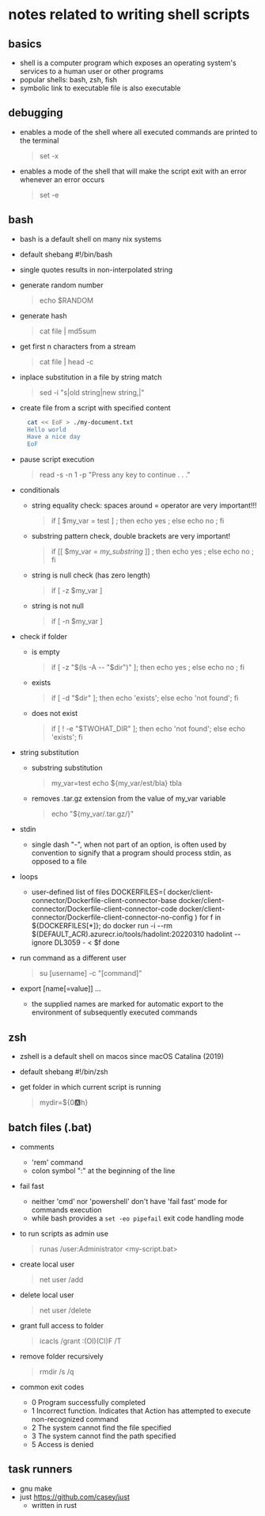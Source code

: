 # notes related to writing shell scripts

## basics

- shell is a computer program which exposes an operating system's services to a human user or other programs
- popular shells: bash, zsh, fish
- symbolic link to executable file is also executable


## debugging

- enables a mode of the shell where all executed commands are printed to the terminal
  > set -x

- enables a mode of the shell that will make the script exit with an error whenever an error occurs
  > set -e


## bash

- bash is a default shell on many nix systems
- default shebang #!/bin/bash

- single quotes results in non-interpolated string

- generate random number
  > echo $RANDOM

- generate hash
  > cat file | md5sum

- get first n characters from a stream
  > cat file | head -c <n>

- inplace substitution in a file by string match
  > sed -i "s|old string|new string,|" <filename>

- create file from a script with specified content
  ```bash
    cat << EoF > ./my-document.txt
    Hello world
    Have a nice day
    EoF
  ```

- pause script execution
  > read -s -n 1 -p "Press any key to continue . . ."

- conditionals
  - string equality check: spaces around = operator are very important!!!
    > if [ $my_var = test ] ; then echo yes ; else echo no ; fi
  - substring pattern check, double brackets are very important!
    > if [[ $my_var = *my_substring* ]] ; then echo yes ; else echo no ; fi
  - string is null check (has zero length)
    > if [ -z $my_var ]
  - string is not null
    > if [ -n $my_var ]

- check if folder 
  - is empty
    > if [ -z "$(ls -A -- "$dir")" ]; then echo yes ; else echo no ; fi
  - exists
    > if [ -d "$dir" ]; then echo 'exists'; else echo 'not found'; fi
  - does not exist
    > if [ ! -e "$TWOHAT_DIR" ]; then echo 'not found'; else echo 'exists'; fi

- string substitution
  - substring substitution
    > my_var=test
    > echo ${my_var/est/bla}
    tbla
  - removes .tar.gz extension from the value of my_var variable
    > echo "${my_var/.tar.gz/}"

- stdin
  - single dash "-", when not part of an option, is often used by convention to signify that a program should process stdin, as opposed to a file

- loops
  - user-defined list of files
    DOCKERFILES=(
      docker/client-connector/Dockerfile-client-connector-base
      docker/client-connector/Dockerfile-client-connector-code
      docker/client-connector/Dockerfile-client-connector-no-config
    )
    for f in ${DOCKERFILES[*]}; do
      docker run -i --rm $(DEFAULT_ACR).azurecr.io/tools/hadolint:20220310 hadolint --ignore DL3059 - < $f
    done

- run command as a different user
  > su [username] -c "[command]"

- export [name[=value]] ...
  - the supplied names are marked for automatic export to the environment of subsequently executed commands



## zsh

- zshell is a default shell on macos since macOS Catalina (2019)
- default shebang #!/bin/zsh

- get folder in which current script is running
  > mydir=${0:a:h}


## batch files (.bat)

- comments
  - 'rem' command
  - colon symbol ":" at the beginning of the line

- fail fast
  - neither 'cmd' nor 'powershell' don't have 'fail fast' mode for commands execution
  - while bash provides a `set -eo pipefail` exit code handling mode

- to run scripts as admin use
  > runas /user:Administrator <my-script.bat>

- create local user
  > net user <username> <password> /add
- delete local user
  > net user <username> /delete
- grant full access to folder
  > icacls <path> /grant <username>:(OI)(CI)F /T
- remove folder recursively
  > rmdir <mydir> /s /q

- common exit codes
  - 0	Program successfully completed
  - 1	Incorrect function. Indicates that Action has attempted to execute non-recognized command
  - 2	The system cannot find the file specified
  - 3	The system cannot find the path specified
  - 5	Access is denied


## task runners

- gnu make
- just https://github.com/casey/just
  - written in rust
